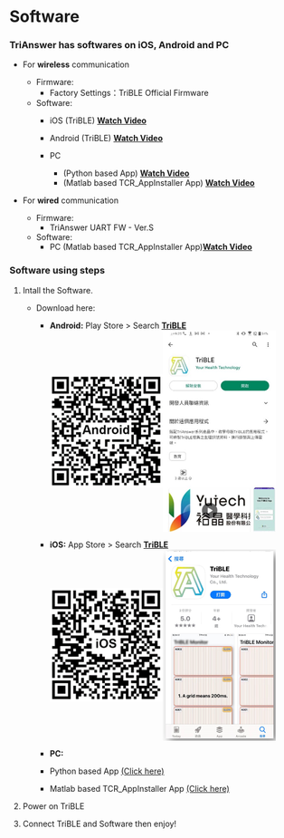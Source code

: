 # Software

### TriAnswer has softwares on iOS, Android and PC 
	
 * For **wireless** communication
 	* Firmware:
 		* Factory Settings：TriBLE Official Firmware
 	* Software:
 		* iOS (TriBLE)  [**Watch Video**](https://youtu.be/Ug0BuDZFy1M?t=12)
 		* Android (TriBLE)  [**Watch Video**](https://youtu.be/Ug0BuDZFy1M?t=133)
 		* PC
		  
     		* (Python based App)  [**Watch Video**](https://youtu.be/Ug0BuDZFy1M?t=232)
        	* (Matlab based TCR_AppInstaller App)  [**Watch Video**](https://www.youtube.com/watch?v=2cSzfthJ7Kk&t=1200s)

	     		 
  * For **wired** communication
  	* Firmware:
  		* TriAnswer UART FW - Ver.S
  	* Software:
  		* PC (Matlab based TCR_AppInstaller App)[**Watch Video**](https://youtu.be/2cSzfthJ7Kk?t=1627)
 
 
 ### Software using steps
 1. Intall the Software. 
 
    - Download here: 
	
	  - **Android:** Play Store > Search [**TriBLE**](https://play.google.com/store/apps/details?id=com.yutech.trible.ken&hl=zh-TW) <br> <code><img src="https://github.com/YuTecHealth/YuTecHealth/blob/master/Asset/TriBLE_nRF52_Arduino/TriAnswer_Android_APP_QR.png" align="middle" 
alt="Yutech logo" width="200" height=""></code><code><img src="https://github.com/YuTecHealth/YuTecHealth/blob/master/Asset/TriBLE_nRF52_Arduino/TriAnswer_Android_download.jpg" align="middle" 
alt="Yutech logo" width="200" height=""></code>
	  
	  - **iOS:**  App Store > Search [**TriBLE**](https://apps.apple.com/tw/app/trible/id1532572637) <br> <code><img src="https://github.com/YuTecHealth/YuTecHealth/blob/master/Asset/TriBLE_nRF52_Arduino/TriAnswer_iOS_APP_QR.png" align="middle" 
alt="Yutech logo" width="200" height=""></code><code><img src="https://github.com/YuTecHealth/YuTecHealth/blob/master/Asset/TriBLE_nRF52_Arduino/TriAnswer_iOS_download.png" align="middle" 
alt="Yutech logo" width="200" height=""></code>
	  
	  - **PC:**
  	  - Python based App [(Click here)](https://drive.google.com/drive/folders/1d0Ha9hpJpxPEAyzRoZnSSR507ah7hEA2)
   	  - Matlab based TCR_AppInstaller App [(Click here)](https://drive.google.com/file/d/1zl-DEultRcGqctC-qeT3eFK8n2D576jf/view?usp=sharing)
	
 2. Power on TriBLE
 3. Connect TriBLE and Software then enjoy!
